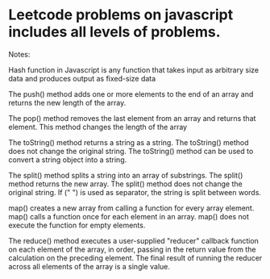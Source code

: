 # Leetcode problems on javascript includes all levels of problems. 

Notes: 

Hash function in Javascript is any function that takes input as arbitrary size data and produces output as fixed-size data

The push() method adds one or more elements to the end of an array and returns the new length of the array. 

The pop() method removes the last element from an array and returns that element. This method changes the length of the array

The toString() method returns a string as a string. The toString() method does not change the original string. 
The toString() method can be used to convert a string object into a string. 

The split() method splits a string into an array of substrings. The split() method returns the new array. 
The split() method does not change the original string. If (" ") is used as separator, the string is split between words.

map() creates a new array from calling a function for every array element. map() calls a function once for each element in an array.
map() does not execute the function for empty elements.

The reduce() method executes a user-supplied "reducer" callback function on each element of the array, in order, passing in the return 
value from the calculation on the preceding element. The final result of running the reducer across all elements of the array is a single value.

